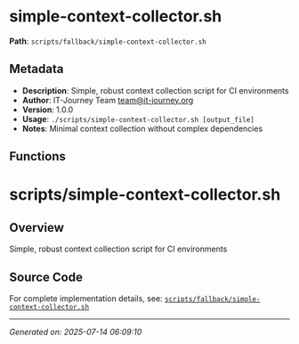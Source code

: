 # simple-context-collector.sh

**Path**: `scripts/fallback/simple-context-collector.sh`

## Metadata

- **Description**: Simple, robust context collection script for CI environments
- **Author**: IT-Journey Team <team@it-journey.org>
- **Version**: 1.0.0
- **Usage**: `./scripts/simple-context-collector.sh [output_file]`
- **Notes**: Minimal context collection without complex dependencies

## Functions

# scripts/simple-context-collector.sh

## Overview

Simple, robust context collection script for CI environments


## Source Code

For complete implementation details, see: [`scripts/fallback/simple-context-collector.sh`](../../scripts/fallback/simple-context-collector.sh)

---
*Generated on: 2025-07-14 06:09:10*

